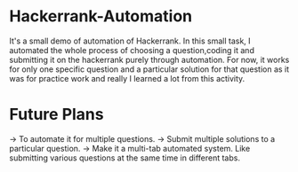 # Hackerrank-Automation

It's a small demo of automation of Hackerrank. In this small task, I automated the whole process of choosing a question,coding it and submitting it on the
hackerrank purely through automation. For now, it works for only one specific question and a particular solution for that question as it was for practice
work and really I learned a lot from this activity.

# Future Plans

-> To automate it for multiple questions.
-> Submit multiple solutions to a particular question.
-> Make it a multi-tab automated system. Like submitting various questions at the same time in different tabs.
